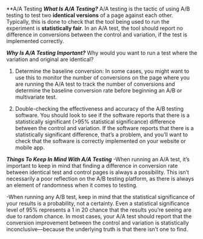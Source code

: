 **A/A Testing
***What Is A/A Testing?***
A/A testing is the tactic of using A/B testing to test two __identical versions__ of a page against each other. Typically, this is done to check that the tool being used to run the experiment is __statistically fair__. In an A/A test, the tool should report no difference in conversions between the control and variation, if the test is implemented correctly.

***Why Is A/A Testing Important?***
Why would you want to run a test where the variation and original are identical?

1. Determine the baseline conversion: In some cases, you might want to use this to monitor the number of conversions on the page where you are running the A/A test to track the number of conversions and determine the baseline conversion rate before beginning an A/B or multivariate test.

2. Double-checking the effectiveness and accuracy of the A/B testing software. You should look to see if the software reports that there is a statistically significant (>95% statistical significance) difference between the control and variation. If the software reports that there is a statistically significant difference, that’s a problem, and you’ll want to check that the software is correctly implemented on your website or mobile app.

***Things To Keep In Mind With A/A Testing***
-When running an A/A test, it’s important to keep in mind that finding a difference in conversion rate between identical test and control pages is always a possibility. This isn’t necessarily a poor reflection on the A/B testing platform, as there is always an element of randomness when it comes to testing.

-When running any A/B test, keep in mind that the statistical significance of your results is a probability, not a certainty. Even a statistical significance level of 95% represents a 1 in 20 chance that the results you’re seeing are due to random chance. In most cases, your A/A test should report that the conversion improvement between the control and variation is statistically inconclusive—because the underlying truth is that there isn’t one to find.
